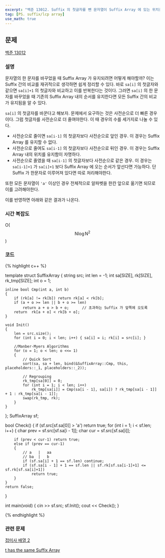 ```yaml
---
excerpt: "백준 13012. Suffix 의 첫글자를 뺀 문자열이 Suffix Array 에 있는 위치를 이용해 비교를 수행하는 아이디어."
tag: [PS. suffix/lcp array]
use_math: true
---
```


## 문제

[백준 13012](https://www.acmicpc.net/problem/13012)

### 설명

문자열의 한 문자를 바꾸었을 때 Suffix Array 가 유지되려면 어떻게 해야할까? 이는 Suffix 간의 비교를 재귀적으로 생각하면 쉽게 정리할 수 있다. 바로 ```sa[i]``` 의 첫글자와 같으면 ```sa[i]+1``` 의 첫글자와 비교하고 이를 반복한다는 것이다. 그러면 ```sa[i]``` 의 한 문자를 바꾸었을 때 기존의 Suffix Array 내의 순서를 유지한다면 모든 Suffix 간의 비교가 유지됨을 알 수 있다.

```sa[i]``` 의 첫글자를 바꾼다고 해보자. 문제에서 요구하는 것은 사전순으로 더 빠른 경우이다. 그럼 첫글자를 사전순으로 더 줄여야한다. 이 때 경우의 수를 세가지로 나눌 수 있다.
+ 사전순으로 줄이면 ```sa[i-1]``` 의 첫글자보다 사전순으로 앞인 경우. 이 경우는 Suffix Array 를 유지할 수 없다.
+ 사전순으로 줄여도 ```sa[i-1]``` 의 첫글자보다 사전순으로 뒤인 경우. 이 경우는 Suffix Array 내의 위치를 유지함이 자명하다.
+ 사전순으로 줄였을 때 ```sa[i-1]``` 의 첫글자보다 사전순으로 같은 경우. 이 경우는 ```sa[i-1]+1``` 가 ```sa[i]+1``` 보다 Suffix Array 에 오는 순서가 앞선다면 가능하다. 단 Suffix 가 한문자로 이루어져 있다면 따로 처리해야한다. 

또한 모든 문자열이 ```'a'``` 이상인 경우 전체적으로 알파벳을 한칸 앞으로 옮기면 되므로 이를 고려해야한다.

이를 반영하면 아래와 같은 결과가 나온다.


### 시간 복잡도

O($$ \mathrm{N}\log{ \mathrm{N}}^2 $$)


### 코드

{% highlight c++ %}

template<int SIZE = 100>
struct SuffixArray
{
	string src; int len = -1;
	int sa[SIZE], rk[SIZE], rk_tmp[SIZE];
	int o = 1;

	inline bool Cmp(int a, int b)
	{
		if (rk[a] != rk[b]) return rk[a] < rk[b];
		if (a + o >= len || b + o >= len)
			return a + o > b + o;      // 초과하는 Suffix 가 앞쪽에 오도록
		return  rk[a + o] < rk[b + o];
	}

	void Init()
	{
		len = src.size();
		for (int i = 0; i < len; i++) { sa[i] = i; rk[i] = src[i]; }

		//Manber-Myers Algorithms
		for (o = 1; o < len; o <<= 1)
		{
			// Quick Sort
			sort(sa, sa + len, bind(&SuffixArray::Cmp, this, placeholders::_1, placeholders::_2));

			// Regrouping
			rk_tmp[sa[0]] = 0;
			for (int i = 1; i < len; i++)
				rk_tmp[sa[i]] = Cmp(sa[i - 1], sa[i]) ? rk_tmp[sa[i - 1]] + 1 : rk_tmp[sa[i - 1]];
			swap(rk_tmp, rk);
		}
	}
};
SuffixArray sf;

bool Check()
{
	if (sf.src[sf.sa[0]] > 'a') return true;
	for (int i = 1; i < sf.len; i++)
	{
		char prev = sf.src[sf.sa[i - 1]];
		char cur = sf.src[sf.sa[i]];

		if (prev < cur-1) return true;
		else if (prev == cur-1)
		{
			// a   |   aa
			// ba  |   b
			if (sf.sa[i] + 1 == sf.len) continue;
			if (sf.sa[i - 1] + 1 == sf.len || sf.rk[sf.sa[i-1]+1] <= sf.rk[sf.sa[i]+1])
				return true;
		}
	}
	return false;
}

int main(void)
{
	cin >> sf.src;
	sf.Init();
	cout << Check();
}

{% endhighlight %}



### 관련 문제

[접미사 배열 2](https://www.acmicpc.net/problem/13013)

[t has the same Suffix Array](https://www.acmicpc.net/problem/10737)